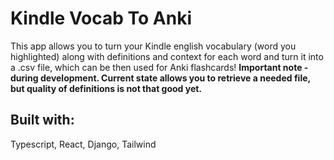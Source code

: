 # Kindle Vocab To Anki
This app allows you to turn your Kindle english vocabulary (word you highlighted) along with definitions and context for each word and turn it into a .csv file, which can be then used for Anki flashcards!
<b>Important note - during development. Current state allows you to retrieve a needed file, but quality of definitions is not that good yet.</b>
## Built with:
Typescript, React, Django, Tailwind
